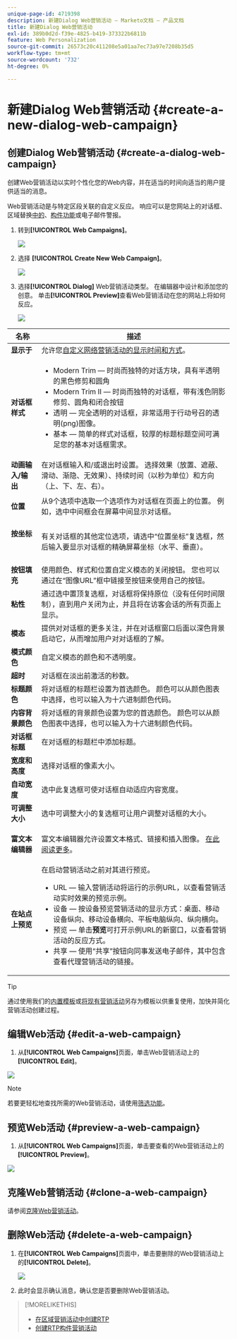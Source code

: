 ```yaml
---
unique-page-id: 4719398
description: 新建Dialog Web营销活动 — Marketo文档 — 产品文档
title: 新建Dialog Web营销活动
exl-id: 389b0d2d-f39e-4825-b419-373322b6811b
feature: Web Personalization
source-git-commit: 26573c20c411208e5a01aa7ec73a97e7208b35d5
workflow-type: tm+mt
source-wordcount: '732'
ht-degree: 0%

---
```


# 新建Dialog Web营销活动 {#create-a-new-dialog-web-campaign}

## 创建Dialog Web营销活动 {#create-a-dialog-web-campaign}

创建Web营销活动以实时个性化您的Web内容，并在适当的时间向适当的用户提供适当的消息。

Web营销活动是与特定区段关联的自定义反应。 响应可以是您网站上的对话框、区域替换[中的](/help/marketo/product-docs/web-personalization/working-with-web-campaigns/create-a-new-in-zone-web-campaign.md)、[构件功能](/help/marketo/product-docs/web-personalization/working-with-web-campaigns/create-a-new-widget-web-campaign.md)或电子邮件警报。

1. 转到&#x200B;**[!UICONTROL Web Campaigns]**。

   ![](assets/image2016-8-18-15-3a48-3a45.png)

1. 选择 **[!UICONTROL Create New Web Campaign]**。

   ![](assets/image2016-11-4-10-3a58-3a32.png)

1. 选择&#x200B;**[!UICONTROL Dialog]** Web营销活动类型。 在编辑器中设计和添加您的创意。 单击&#x200B;**[!UICONTROL Preview]**&#x200B;查看Web营销活动在您的网站上将如何反应。

   ![](assets/new-3.png)

<table>
 <thead>
  <tr>
   <th colspan="1" rowspan="1">名称</th>
   <th colspan="1" rowspan="1">描述</th>
  </tr>
 </thead>
 <tbody>
  <tr>
   <td colspan="1"><strong>显示于</strong></td>
   <td colspan="1">允许您<a href="/help/marketo/product-docs/web-personalization/working-with-web-campaigns/set-how-your-web-campaign-displays.md" rel="nofollow">自定义网络营销活动的显示时间和方式</a>。</td>
  </tr>
  <tr>
   <td colspan="1" rowspan="1"><strong>对话框样式</strong></td>
   <td colspan="1" rowspan="1">
    <ul>
     <li>Modern Trim — 时尚而独特的对话方块，具有半透明的黑色修剪和圆角</li>
     <li>Modern Trim II — 时尚而独特的对话框，带有浅色阴影修剪、圆角和闭合按钮</li>
     <li>透明 — 完全透明的对话框，非常适用于行动号召的透明(png)图像。 </li>
     <li>基本 — 简单的样式对话框，较厚的标题标题空间可满足您的基本对话框需求。</li>
    </ul></td>
  </tr>
  <tr>
   <td colspan="1"><strong>动画输入/输出</strong></td>
   <td colspan="1">在对话框输入和/或退出时设置。 选择效果（放置、遮蔽、滑动、渐隐、无效果）、持续时间（以秒为单位）和方向（上、下、左、右）。</td>
  </tr>
  <tr>
   <td colspan="1" rowspan="1"><p><strong>位置</strong></p></td>
   <td colspan="1" rowspan="1">从9个选项中选取一个选项作为对话框在页面上的位置。 例如，选中中间框会在屏幕中间显示对话框。</td>
  </tr>
  <tr>
   <td colspan="1" rowspan="1"><p><strong>按坐标</strong></p><p><br></p></td>
   <td colspan="1" rowspan="1">有关对话框的其他定位选项，请选中“位置坐标”复选框，然后输入要显示对话框的精确屏幕坐标（水平、垂直）。</td>
  </tr>
  <tr>
   <td colspan="1"><strong>按钮填充</strong></td>
   <td colspan="1">使用颜色、样式和位置自定义模态的关闭按钮。 您也可以通过在“图像URL”框中链接至按钮来使用自己的按钮。</td>
  </tr>
  <tr>
   <td colspan="1"><strong>粘性</strong></td>
   <td colspan="1">通过选中置顶复选框，对话框将保持原位（没有任何时间限制），直到用户关闭为止，并且将在访客会话的所有页面上显示。</td>
  </tr>
  <tr>
   <td colspan="1"><strong>模态</strong></td>
   <td colspan="1">提供对对话框的更多关注，并在对话框窗口后面以深色背景启动它，从而增加用户对对话框的了解。</td>
  </tr>
  <tr>
   <td colspan="1"><strong>模式颜色</strong></td>
   <td colspan="1">自定义模态的颜色和不透明度。</td>
  </tr>
  <tr>
   <td colspan="1"><strong>超时 </strong></td>
   <td colspan="1">对话框在淡出前激活的秒数。</td>
  </tr>
  <tr>
   <td colspan="1"><strong>标题颜色</strong></td>
   <td colspan="1">将对话框的标题栏设置为首选颜色。 颜色可以从颜色图表中选择，也可以输入为十六进制颜色代码。 </td>
  </tr>
  <tr>
   <td colspan="1"><strong>内容背景颜色 </strong></td>
   <td colspan="1">将对话框的背景颜色设置为您的首选颜色。 颜色可以从颜色图表中选择，也可以输入为十六进制颜色代码。 </td>
  </tr>
  <tr>
   <td colspan="1"><strong>对话框标题</strong></td>
   <td colspan="1">在对话框的标题栏中添加标题。</td>
  </tr>
  <tr>
   <td colspan="1"><strong>宽度和高度</strong></td>
   <td colspan="1">选择对话框的像素大小。</td>
  </tr>
  <tr>
   <td colspan="1"><strong>自动宽度</strong></td>
   <td colspan="1">选中此复选框可使对话框自动适应内容宽度。</td>
  </tr>
  <tr>
   <td colspan="1"><strong>可调整大小 </strong></td>
   <td colspan="1">选中可调整大小的复选框可让用户调整对话框的大小。</td>
  </tr>
  <tr>
   <td colspan="1"><strong>富文本编辑器</strong></td>
   <td colspan="1"><p>富文本编辑器允许设置文本格式、链接和插入图像。 <a href="/help/marketo/product-docs/web-personalization/working-with-web-campaigns/using-the-web-personalization-rich-text-editor.md">在此阅读更多</a>。</p></td>
  </tr>
  <tr>
   <td colspan="1"><strong>在站点上预览</strong></td>
   <td colspan="1">在启动营销活动之前对其进行预览。<br>
    <ul>
     <li>URL — 输入营销活动将运行的示例URL，以查看营销活动实时效果的预览示例。</li>
     <li>设备 — 按设备预览营销活动的显示方式：桌面、移动设备纵向、移动设备横向、平板电脑纵向、纵向横向。<br></li>
     <li>预览 — 单击<strong>预览</strong>可打开示例URL的新窗口，以查看营销活动的反应方式。 </li>
     <li>共享 — 使用“共享”按钮向同事发送电子邮件，其中包含查看代理营销活动的链接。</li>
    </ul></td>
  </tr>
 </tbody>
</table>

>[!TIP]
>
>通过使用我们的[内置模板](/help/marketo/product-docs/web-personalization/using-templates/using-templates-to-create-web-campaigns.md)或[将现有营销活动](/help/marketo/product-docs/web-personalization/using-templates/using-templates-to-create-web-campaigns.md)另存为模板以供重复使用，加快并简化营销活动创建过程。

## 编辑Web活动 {#edit-a-web-campaign}

1. 从&#x200B;**[!UICONTROL Web Campaigns]**&#x200B;页面，单击Web营销活动上的&#x200B;**[!UICONTROL Edit]**。

![](assets/image2016-11-4-11-3a6-3a19.png)

>[!NOTE]
>
>若要更轻松地查找所需的Web营销活动，请使用[筛选功能](/help/marketo/product-docs/web-personalization/working-with-web-campaigns/filter-web-campaigns.md)。

## 预览Web活动 {#preview-a-web-campaign}

1. 从&#x200B;**[!UICONTROL Web Campaigns]**&#x200B;页面，单击要查看的Web营销活动上的&#x200B;**[!UICONTROL Preview]**。

![](assets/image2016-11-4-11-3a8-3a58.png)

## 克隆Web营销活动 {#clone-a-web-campaign}

请参阅[克隆Web营销活动](/help/marketo/product-docs/web-personalization/working-with-web-campaigns/clone-a-web-campaign.md)。

## 删除Web活动 {#delete-a-web-campaign}

1. 在&#x200B;**[!UICONTROL Web Campaigns]**&#x200B;页面中，单击要删除的Web营销活动上的&#x200B;**[!UICONTROL Delete]**。

   ![](assets/web-campaigns-1-delete-hand.png)

1. 此时会显示确认消息，确认您是否要删除Web营销活动。

>[!MORELIKETHIS]
>
>* [在区域营销活动中创建RTP](/help/marketo/product-docs/web-personalization/working-with-web-campaigns/create-a-new-in-zone-web-campaign.md)
>* [创建RTP构件营销活动](/help/marketo/product-docs/web-personalization/working-with-web-campaigns/create-a-new-widget-web-campaign.md)
